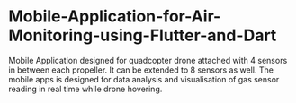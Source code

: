 # Mobile-Application-for-Air-Monitoring-using-Flutter-and-Dart
Mobile Application designed for quadcopter drone attached with 4 sensors in between each propeller. It can be extended to 8 sensors as well. The mobile apps is designed for data analysis and visualisation of gas sensor reading in real time while drone hovering.
